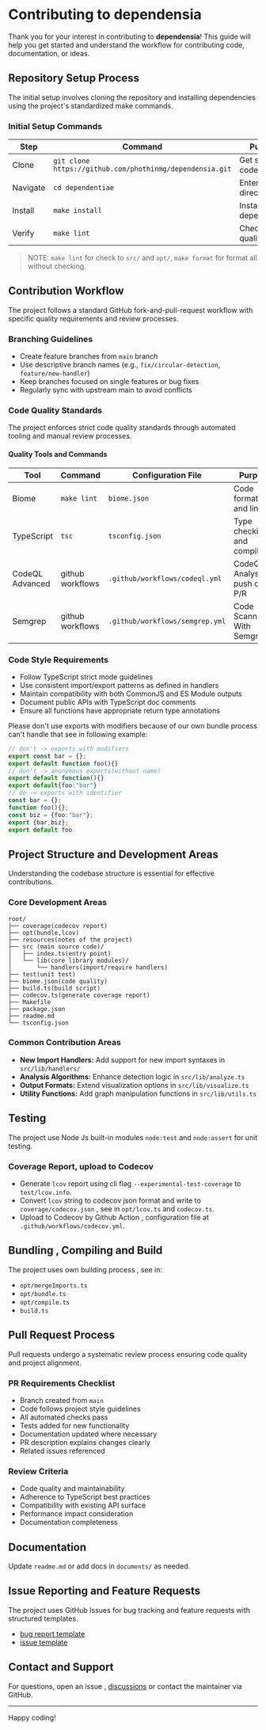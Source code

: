 # Contributing to dependensia

Thank you for your interest in contributing to **dependensia**! This guide will help you get started and understand the workflow for contributing code, documentation, or ideas.

## Repository Setup Process

The initial setup involves cloning the repository and installing dependencies using the project's standardized make commands.

### Initial Setup Commands

| Step     | Command                                                  | Purpose                  |
| -------- | -------------------------------------------------------- | ------------------------ |
| Clone    | `git clone https://github.com/phothinmg/dependensia.git` | Get source code          |
| Navigate | `cd dependentiae`                                        | Enter project directory  |
| Install  | `make install`                                           | Install all dependencies |
| Verify   | `make lint`                                              | Check code quality       |

> NOTE: `make lint` for check to `src/` and `opt/`, `make format` for format all without checking.

## Contribution Workflow

The project follows a standard GitHub fork-and-pull-request workflow with specific quality requirements and review processes.

### Branching Guidelines

- Create feature branches from `main` branch
- Use descriptive branch names (e.g., `fix/circular-detection`, `feature/new-handler`)
- Keep branches focused on single features or bug fixes
- Regularly sync with upstream main to avoid conflicts

### Code Quality Standards

The project enforces strict code quality standards through automated tooling and manual review processes.

#### Quality Tools and Commands

| Tool            | Command          | Configuration File              | Purpose                           |
| --------------- | ---------------- | ------------------------------- | --------------------------------- |
| Biome           | `make lint`      | `biome.json`                    | Code formatting and linting       |
| TypeScript      | `tsc`            | `tsconfig.json`                 | Type checking and compilation     |
| CodeQL Advanced | github workflows | `.github/workflows/codeql.yml`  | CodeQL Analysis on push or on P/R |
| Semgrep         | github workflows | `.github/workflows/semgrep.yml` | Code Scanning With Semgrep        |

### Code Style Requirements

- Follow TypeScript strict mode guidelines
- Use consistent import/export patterns as defined in handlers
- Maintain compatibility with both CommonJS and ES Module outputs
- Document public APIs with TypeScript doc comments
- Ensure all functions have appropriate return type annotations

Please don't use exports with modifiers because of our own bundle process can't handle that see in following example:

```ts
// don't -> exports with modifiers
export const bar = {};
export default function foo(){}
// don't -> anonymous exports(without name)
export default function(){}
export default{foo:"bar"}
// do -> exports with identifier
const bar = {};
function foo(){};
const biz = {foo:"bar"};
export {bar,biz};
export default foo
```

## Project Structure and Development Areas

Understanding the codebase structure is essential for effective contributions.

### Core Development Areas

```text
root/
├── coverage(codecov report)
├── opt(bundle,lcov)
├── resources(notes of the project)
├── src (main source code)/
│   ├── index.ts(entry point)
│   └── lib(core library modules)/
│       └── handlers(import/require handlers)
├── test(unit test)
├── biome.json(code quality)
├── build.ts(build script)
├── codecov.ts(generate coverage report)
├── Makefile
├── package.json
├── readme.md
└── tsconfig.json
```

### Common Contribution Areas

- **New Import Handlers:** Add support for new import syntaxes in `src/lib/handlers/`
- **Analysis Algorithms:** Enhance detection logic in `src/lib/analyze.ts`
- **Output Formats:** Extend visualization options in `src/lib/visualize.ts`
- **Utility Functions:** Add graph manipulation functions in `src/lib/utils.ts`

## Testing

The project use Node Js built-in modules `node:test` and `node:assert` for unit testing.

### Coverage Report, upload to Codecov

- Generate `lcov` report using cli flag `--experimental-test-coverage` to `test/lcov.info`.
- Convert `lcov` string to codecov json format and write to `coverage/codecov.json` , see in `opt/lcov.ts` and `codecov.ts`.
- Upload to Codecov by Github Action , configuration file at `.github/workflows/codecov.yml`.

## Bundling , Compiling and Build

The project uses own building process , see in:

- `opt/mergeImports.ts`
- `opt/bundle.ts`
- `opt/compile.ts`
- `build.ts`

## Pull Request Process

Pull requests undergo a systematic review process ensuring code quality and project alignment.

### PR Requirements Checklist

- Branch created from `main`
- Code follows project style guidelines
- All automated checks pass
- Tests added for new functionality
- Documentation updated where necessary
- PR description explains changes clearly
- Related issues referenced

### Review Criteria

- Code quality and maintainability
- Adherence to TypeScript best practices
- Compatibility with existing API surface
- Performance impact consideration
- Documentation completeness

## Documentation

Update `readme.md` or add docs in `documents/` as needed.

## Issue Reporting and Feature Requests

The project uses GitHub Issues for bug tracking and feature requests with structured templates.

- [bug report template](https://github.com/phothinmg/dependensia/blob/main/.github/ISSUE_TEMPLATE/bug_report.md)
- [issue template](https://github.com/phothinmg/dependensia/blob/main/.github/ISSUE_TEMPLATE/feature_request.md)

## Contact and Support

For questions, open an issue , [discussions](https://github.com/phothinmg/dependensia/discussions/1) or contact the maintainer via GitHub.

---

Happy coding!
